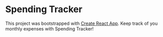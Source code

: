 # Spending Tracker

This project was bootstrapped with [Create React App](https://github.com/facebook/create-react-app).
Keep track of you monthly expenses with Spending Tracker!
